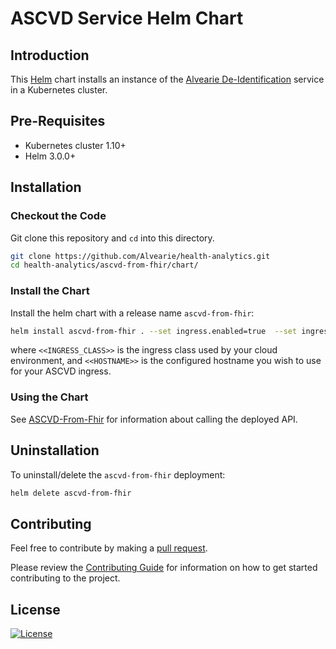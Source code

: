 # ASCVD Service Helm Chart

## Introduction

This [Helm](https://github.com/kubernetes/helm) chart installs an instance of the [Alvearie De-Identification](https://github.com/Alvearie/de-identification) service in a Kubernetes cluster.

## Pre-Requisites

- Kubernetes cluster 1.10+
- Helm 3.0.0+

## Installation

### Checkout the Code

Git clone this repository and `cd` into this directory.

```bash
git clone https://github.com/Alvearie/health-analytics.git
cd health-analytics/ascvd-from-fhir/chart/
```

### Install the Chart

Install the helm chart with a release name `ascvd-from-fhir`:

```bash
helm install ascvd-from-fhir . --set ingress.enabled=true  --set ingress.class=<<INGRESS_CLASS>> --set ingress.host=<<HOSTNAME>>
```
where `<<INGRESS_CLASS>>` is the ingress class used by your cloud environment, and `<<HOSTNAME>>` is the configured hostname you wish to use for your ASCVD ingress.
### Using the Chart

See [ASCVD-From-Fhir](../README.md) for information about calling the deployed API.

## Uninstallation

To uninstall/delete the `ascvd-from-fhir` deployment:

```bash
helm delete ascvd-from-fhir
```

## Contributing

Feel free to contribute by making a [pull request](https://github.com/Alvearie/health-analytics/pull/new/master).

Please review the [Contributing Guide](https://github.com/Alvearie/health-analytics/blob/main/CONTRIBUTING.md) for information on how to get started contributing to the project.

## License
[![License](https://img.shields.io/badge/License-Apache%202.0-blue.svg)](https://opensource.org/licenses/Apache-2.0) 

